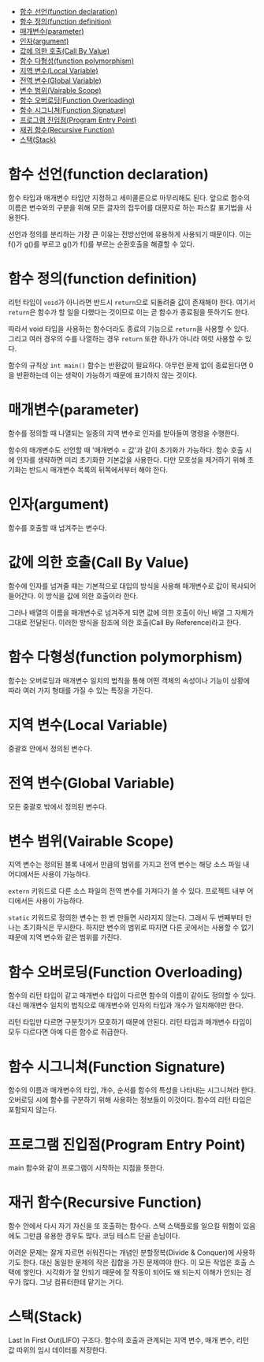 - [함수 선언(function declaration)](#함수-선언function-declaration)
- [함수 정의(function definition)](#함수-정의function-definition)
- [매개변수(parameter)](#매개변수parameter)
- [인자(argument)](#인자argument)
- [값에 의한 호출(Call By Value)](#값에-의한-호출call-by-value)
- [함수 다형성(function polymorphism)](#함수-다형성function-polymorphism)
- [지역 변수(Local Variable)](#지역-변수local-variable)
- [전역 변수(Global Variable)](#전역-변수global-variable)
- [변수 범위(Vairable Scope)](#변수-범위vairable-scope)
- [함수 오버로딩(Function Overloading)](#함수-오버로딩function-overloading)
- [함수 시그니쳐(Function Signature)](#함수-시그니쳐function-signature)
- [프로그램 진입점(Program Entry Point)](#프로그램-진입점program-entry-point)
- [재귀 함수(Recursive Function)](#재귀-함수recursive-function)
- [스택(Stack)](#스택stack)

# 함수 선언(function declaration)
함수 타입과 매개변수 타입만 지정하고 세미콜론으로 마무리해도 된다. 앞으로 함수의 이름은 변수와의 구분을 위해 모든 글자의 접두어를 대문자로 하는 파스칼 표기법을 사용한다.

선언과 정의를 분리하는 가장 큰 이유는 전방선언에 유용하게 사용되기 때문이다. 이는 f()가 g()를 부르고 g()가 f()를 부르는 순환호출을 해결할 수 있다.

# 함수 정의(function definition)
리턴 타입이 `void`가 아니라면 반드시 `return`으로 되돌려줄 값이 존재해야 한다. 여기서 `return`은 함수가 할 일을 다했다는 것이므로 이는 곧 함수가 종료됨을 뜻하기도 한다.

따라서 void 타입을 사용하는 함수더라도 종료의 기능으로 `return`을 사용할 수 있다. 그리고 여러 경우의 수를 나열하는 경우 `return` 또한 하나가 아니라 여럿 사용할 수 있다.

함수의 규칙상 `int main()` 함수는 반환값이 필요하다. 아무런 문제 없이 종료된다면 0을 반환하는데 이는 생략이 가능하기 때문에 표기하지 않는 것이다.

# 매개변수(parameter)
함수를 정의할 때 나열되는 일종의 지역 변수로 인자를 받아들여 명령을 수행한다.

함수의 매개변수도 선언할 때 '매개변수 = 값'과 같이 초기화가 가능하다. 함수 호출 시에 인자를 생략하면 미리 초기화한 기본값을 사용한다. 다만 모호성을 제거하기 위해 초기화는 반드시 매개변수 목록의 뒤쪽에서부터 해야 한다.

# 인자(argument)
함수를 호출할 때 넘겨주는 변수다.

# 값에 의한 호출(Call By Value)
함수에 인자를 넘겨줄 때는 기본적으로 대입의 방식을 사용해 매개변수로 값이 복사되어 들어간다. 이 방식을 값에 의한 호출이라 한다.

그러나 배열의 이름을 매개변수로 넘겨주게 되면 값에 의한 호출이 아닌 배열 그 자체가 그대로 전달된다. 이러한 방식을 참조에 의한 호출(Call By Reference)라고 한다.

# 함수 다형성(function polymorphism)
함수는 오버로딩과 매개변수 일치의 법칙을 통해 어떤 객체의 속성이나 기능이 상황에 따라 여러 가지 형태를 가질 수 있는 특징을 가진다.

# 지역 변수(Local Variable)
중괄호 안에서 정의된 변수다.

# 전역 변수(Global Variable)
모든 중괄호 밖에서 정의된 변수다.

# 변수 범위(Vairable Scope)
지역 변수는 정의된 블록 내에서 만큼의 범위를 가지고 전역 변수는 해당 소스 파일 내 어디에서든 사용이 가능하다. 

`extern` 키워드로 다른 소스 파일의 전역 변수를 가져다가 쓸 수 있다. 프로젝트 내부 어디에서든 사용이 가능하다.

`static` 키워드로 정의한 변수는 한 번 만들면 사라지지 않는다. 그래서 두 번째부터 만나는 초기화식은 무시한다. 하지만 변수의 범위로 따지면 다른 곳에서는 사용할 수 없기 때문에 지역 변수와 같은 범위를 가진다.

# 함수 오버로딩(Function Overloading)
함수의 리턴 타입이 같고 매개변수 타입이 다르면 함수의 이름이 같아도 정의할 수 있다. 대신 매개변수 일치의 법칙으로 매개변수와 인자의 타입과 개수가 일치해야만 한다.

리턴 타입만 다르면 구분짓기가 모호하기 때문에 안된다. 리턴 타입과 매개변수 타입이 모두 다르다면 아예 다른 함수로 취급한다.

# 함수 시그니쳐(Function Signature)
함수의 이름과 매개변수의 타입, 개수, 순서를 함수의 특성을 나타내는 시그니쳐라 한다. 오버로딩 시에 함수를 구분하기 위해 사용하는 정보들이 이것이다. 함수의 리턴 타입은 포함되지 않는다.

# 프로그램 진입점(Program Entry Point)
main 함수와 같이 프로그램이 시작하는 지점을 뜻한다. 

# 재귀 함수(Recursive Function)
함수 안에서 다시 자기 자신을 또 호출하는 함수다. 스택 스택플로를 일으킬 위험이 있음에도 그만큼 유용한 경우도 많다. 코딩 테스트 단골 손님이다.

어려운 문제는 잘게 자르면 쉬워진다는 개념인 분할정복(Divide & Conquer)에 사용하기도 한다. 대신 동일한 문제의 작은 집합을 가진 문제여야 한다. 이 모든 작업은 호출 스택에 쌓인다. 시각화가 잘 안되기 때문에 잘 작동이 되어도 왜 되는지 이해가 안되는 경우가 많다. 그냥 컴퓨터한테 맡기는 거다.

# 스택(Stack)
Last In First Out(LIFO) 구조다. 함수의 호출과 관계되는 지역 변수, 매개 변수, 리턴 값 따위의 임시 데이터를 저장한다.